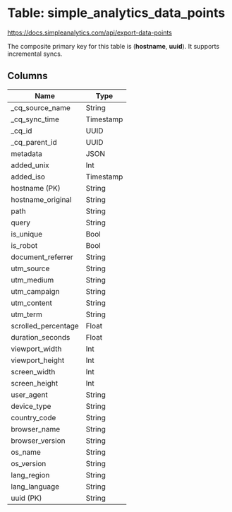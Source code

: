 # Table: simple_analytics_data_points

https://docs.simpleanalytics.com/api/export-data-points

The composite primary key for this table is (**hostname**, **uuid**).
It supports incremental syncs.

## Columns

| Name          | Type          |
| ------------- | ------------- |
|_cq_source_name|String|
|_cq_sync_time|Timestamp|
|_cq_id|UUID|
|_cq_parent_id|UUID|
|metadata|JSON|
|added_unix|Int|
|added_iso|Timestamp|
|hostname (PK)|String|
|hostname_original|String|
|path|String|
|query|String|
|is_unique|Bool|
|is_robot|Bool|
|document_referrer|String|
|utm_source|String|
|utm_medium|String|
|utm_campaign|String|
|utm_content|String|
|utm_term|String|
|scrolled_percentage|Float|
|duration_seconds|Float|
|viewport_width|Int|
|viewport_height|Int|
|screen_width|Int|
|screen_height|Int|
|user_agent|String|
|device_type|String|
|country_code|String|
|browser_name|String|
|browser_version|String|
|os_name|String|
|os_version|String|
|lang_region|String|
|lang_language|String|
|uuid (PK)|String|